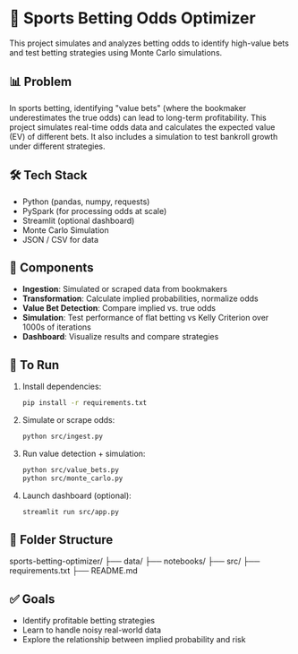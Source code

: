# 🧠 Sports Betting Odds Optimizer

This project simulates and analyzes betting odds to identify high-value bets and test betting strategies using Monte Carlo simulations.

## 📊 Problem

In sports betting, identifying "value bets" (where the bookmaker underestimates the true odds) can lead to long-term profitability. This project simulates real-time odds data and calculates the expected value (EV) of different bets. It also includes a simulation to test bankroll growth under different strategies.

## 🛠️ Tech Stack

- Python (pandas, numpy, requests)
- PySpark (for processing odds at scale)
- Streamlit (optional dashboard)
- Monte Carlo Simulation
- JSON / CSV for data

## 🧩 Components

- **Ingestion**: Simulated or scraped data from bookmakers
- **Transformation**: Calculate implied probabilities, normalize odds
- **Value Bet Detection**: Compare implied vs. true odds
- **Simulation**: Test performance of flat betting vs Kelly Criterion over 1000s of iterations
- **Dashboard**: Visualize results and compare strategies

## 🚀 To Run

1. Install dependencies:
    ```bash
    pip install -r requirements.txt
    ```

2. Simulate or scrape odds:
    ```bash
    python src/ingest.py
    ```

3. Run value detection + simulation:
    ```bash
    python src/value_bets.py
    python src/monte_carlo.py
    ```

4. Launch dashboard (optional):
    ```bash
    streamlit run src/app.py
    ```

## 📂 Folder Structure

sports-betting-optimizer/
├── data/
├── notebooks/
├── src/
├── requirements.txt
├── README.md


## ✅ Goals

- Identify profitable betting strategies
- Learn to handle noisy real-world data
- Explore the relationship between implied probability and risk
